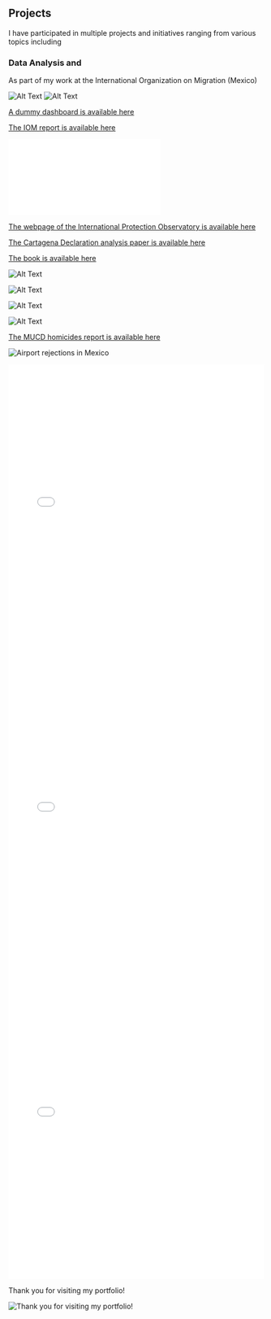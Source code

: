 ## Projects

I have participated in multiple projects and initiatives ranging from various topics including 

### Data Analysis and 

As part of my work at the International Organization on Migration (Mexico)


![Alt Text](/docs/assets/images/dashboard_1.png)
![Alt Text](/docs/assets/images/dashboard_2.png)

<a href="https://app.powerbi.com/links/zanivRMLKn?ctid=1588262d-23fb-43b4-bd6e-bce49c8e6186&pbi_source=linkShare/">A dummy dashboard is available here</a>



<a href="https://publications.iom.int/books/desplazamiento-interno-migracion-y-retorno-en-la-frontera-norte-de-mexico-una-perspectiva">The IOM report is available here</a>


![Alt Text](/pdf/Informe_EM_V4.pdf)


<a href="https://asiloenmexico.ibero.mx/">The webpage of the International Protection Observatory is available here</a>

<a href="https://onlinelibrary.wiley.com/doi/abs/10.1111/imig.12910">The Cartagena Declaration analysis paper is available here</a>

<a href="https://www.mqup.ca/voluntary-and-forced-migration-in-latin-america-products-9780228011842.php?page_id=46&#!prettyPhoto">The book is available here</a>




![Alt Text](/docs/assets/images/Mapa_republica_homicidios.PNG)

![Alt Text](/docs/assets/images/Estadisticas_republica_general.PNG)

![Alt Text](/docs/assets/images/CDMX_homicidios.PNG)

![Alt Text](/docs/assets/images/Celaya_general.PNG)

<a href="https://www.mucd.org.mx/atlas-de-homicidios-mexico/">The MUCD homicides report is available here</a>







![Airport rejections in Mexico](/docs/assets/images/gif_aeropuertos_200.gif)


 

<iframe src="/docs/assets/images/red_actores_sistema_justicia.html" height="600px" width="100%" style="border:none;"></iframe>




<iframe src="/docs/assets/images/mapa.html" height="600px" width="100%" style="border:none;"></iframe>


<iframe src="/docs/assets/images/game/index.html" height="600px" width="100%" style="border:none;"></iframe>


Thank you for visiting my portfolio!

![Thank you for visiting my portfolio!](https://media.giphy.com/media/vFKqnCdLPNOKc/giphy.gif)